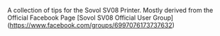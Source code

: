 
A collection of tips for the Sovol SV08 Printer.
Mostly derived from the Official Facebook Page [Sovol SV08 Official User Group] (https://www.facebook.com/groups/6997076173737632)
